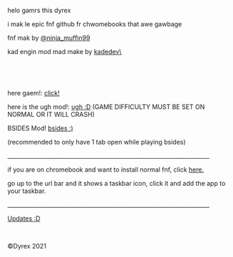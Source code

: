 <p>helo gamrs this dyrex</p>
<p>i mak le epic fnf github fr chwomebooks that awe gawbage</p>
<p>fnf mak by <a href="https://twitter.com/ninja_muffin99">@ninja_muffin99</a></p>
<p>kad engin mod mad make by <a href="https://gamebanana.com/gamefiles/16761">kadedev\</a></p>
<p>&nbsp;</p>
<p>&nbsp;</p>
<p>here gaem!: <a href="https://dyrexfnf.github.io/FNF/BASEFNF">click!</a></p>
<p>here is the ugh mod!: <a href="https://dyrexfnf.github.io/FNF/UGHFNF">ugh :D</a> (GAME DIFFICULTY MUST BE SET ON NORMAL OR IT WILL CRASH)</p>
<p>BSIDES Mod! <a href="dyrexfnf.github.io/FNF/BSIDES/">bsides :)</a></p>
<p>(recommended to only have 1 tab open while playing bsides)</p>
<p>_______________________________________________________________________</p>
<p>if you are on chromebook and want to install normal fnf, click <a href="https://friday-night.glitch.me">here.</a></p>
<p>go up to the url bar and it shows a taskbar icon, click it and add the app to your taskbar.</p>
<p>_______________________________________________________________________</p>
<p><a href="dyrexfnf.github.io/FNF/UPDATES">Updates :D</a></p>
<p>&nbsp;</p>
<p>&copy;Dyrex 2021</p>
